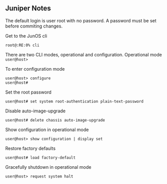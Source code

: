 ## Juniper Notes

The default login is user root with no password. A password must be set before commiting changes.


Get to the JunOS cli

`root@:RE:0% cli`

There are two CLI modes, operational and configuration.
Operational mode
`user@host>`

To enter configuration mode
```
user@host> configure
user@host#
```

Set the root password

`user@host# set system root-authentication plain-text-password`

Disable auto-image-upgrade

`user@host# delete chassis auto-image-upgrade`

Show configuration in operational mode

`user@host> show configuration | display set`



Restore factory defaults

`user@host# load factory-default`

Gracefully shutdown in operational mode

`user@host> request system halt`

